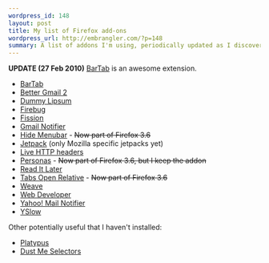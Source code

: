 ```yaml
--- 
wordpress_id: 148
layout: post
title: My list of Firefox add-ons
wordpress_url: http://embrangler.com/?p=148
summary: A list of addons I'm using, periodically updated as I discover new ones or get tired of ones used.
---
```

__UPDATE (27 Feb 2010)__ [BarTab](https://addons.mozilla.org/en-US/firefox/addon/67651) is an awesome extension.

* [BarTab](https://addons.mozilla.org/en-US/firefox/addon/67651)
* [Better Gmail 2](https://addons.mozilla.org/en-US/firefox/addon/6076)
* [Dummy Lipsum](https://addons.mozilla.org/en-US/firefox/addon/2064)
* [Firebug](https://addons.mozilla.org/en-US/firefox/addon/1843)
* [Fission](https://addons.mozilla.org/en-US/firefox/addon/1951)
* [Gmail Notifier](https://addons.mozilla.org/en-US/firefox/addon/173)
* [Hide Menubar](https://addons.mozilla.org/en-US/firefox/addon/4762) - <del datetime="2010-02-28T04:47:09+00:00">Now part of Firefox 3.6</del>
* [Jetpack](https://addons.mozilla.org/en-US/firefox/addon/173) (only Mozilla specific jetpacks yet)
* [Live HTTP headers](https://addons.mozilla.org/en-US/firefox/addon/3829)
* [Personas](https://addons.mozilla.org/en-US/firefox/addon/10900) - <del datetime="2010-02-28T04:47:09+00:00">Now part of Firefox 3.6, but I keep the addon</del>
* [Read It Later](https://addons.mozilla.org/en-US/firefox/addon/7661)
* [Tabs Open Relative](https://addons.mozilla.org/en-US/firefox/addon/1956) - <del datetime="2010-02-28T04:47:09+00:00">Now part of Firefox 3.6</del>
* [Weave](https://addons.mozilla.org/en-US/firefox/addon/10868)
* [Web Developer](https://addons.mozilla.org/en-US/firefox/addon/60)
* [Yahoo! Mail Notifier](https://addons.mozilla.org/en-US/firefox/addon/1264)
* [YSlow](https://addons.mozilla.org/en-US/firefox/addon/5369)

Other potentially useful that I haven't installed:

* [Platypus](http://platypus.mozdev.org/)
* [Dust Me Selectors](http://www.sitepoint.com/dustmeselectors/)
